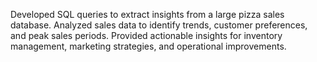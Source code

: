 Developed SQL queries to extract insights from a large pizza sales database.
Analyzed sales data to identify trends, customer preferences, and peak sales periods.
Provided actionable insights for inventory management, marketing strategies, and operational improvements.
